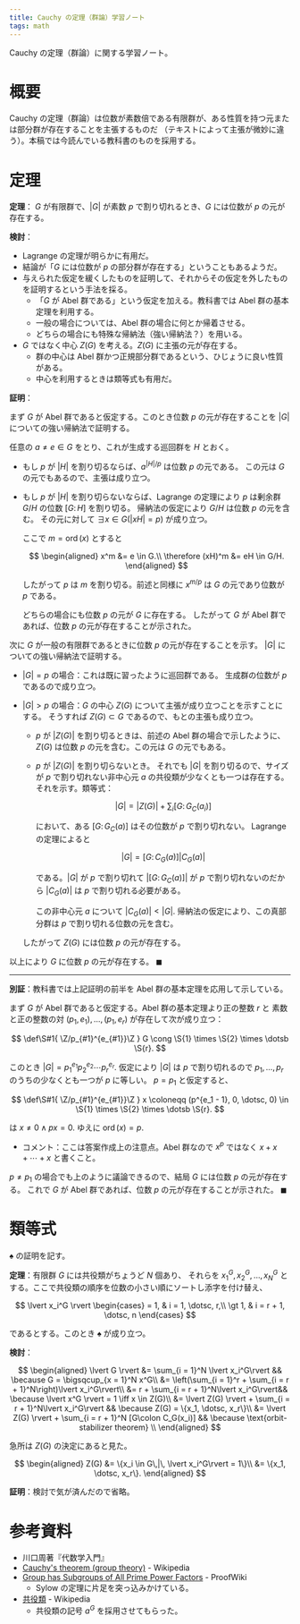 ```yaml
---
title: Cauchy の定理（群論）学習ノート
tags: math
---
```


Cauchy の定理（群論）に関する学習ノート。

# 概要

Cauchy の定理（群論）は位数が素数倍である有限群が、ある性質を持つ元または部分群が存在することを主張するものだ
（テキストによって主張が微妙に違う）。本稿では今読んでいる教科書のものを採用する。

# 定理

**定理**： $G$ が有限群で、$\lvert G \rvert$ が素数 $p$ で割り切れるとき、$G$ には位数が $p$ の元が存在する。

**検討**：

* Lagrange の定理が明らかに有用だ。
* 結論が「$G$ には位数が $p$ の部分群が存在する」ということもあるようだ。
* 与えられた仮定を緩くしたものを証明して、それからその仮定を外したものを証明するという手法を採る。
  * 「$G$ が Abel 群である」という仮定を加える。教科書では Abel 群の基本定理を利用する。
  * 一般の場合については、Abel 群の場合に何とか帰着させる。
  * どちらの場合にも特殊な帰納法（強い帰納法？）を用いる。
* $G$ ではなく中心 $Z(G)$ を考える。$Z(G)$ に主張の元が存在する。
  * 群の中心は Abel 群かつ正規部分群であるという、ひじょうに良い性質がある。
  * 中心を利用するときは類等式も有用だ。

**証明**：

まず $G$ が Abel 群であると仮定する。このとき位数 $p$ の元が存在することを
$\lvert G \rvert$ についての強い帰納法で証明する。

任意の $a \ne e \in G$ をとり、これが生成する巡回群を $H$ とおく。

* もし $p$ が $\lvert H \rvert$ を割り切るならば、$a^{\lvert H \rvert / p}$ は位数 $p$ の元である。
  この元は $G$ の元でもあるので、主張は成り立つ。
* もし $p$ が $\lvert H \rvert$ を割り切らないならば、Lagrange の定理により
  $p$ は剰余群 $G/H$ の位数 $[G\colon H]$ を割り切る。
  帰納法の仮定により $G/H$ は位数 $p$ の元を含む。
  その元に対して $\exists x \in G (\lvert xH \rvert = p)$ が成り立つ。

  ここで $m = \operatorname{ord}(x)$ とすると

  $$
  \begin{aligned}
      x^m &= e \in G.\\
      \therefore (xH)^m &= eH \in G/H.
  \end{aligned}
  $$

  したがって $p$ は $m$ を割り切る。前述と同様に $x^{m/p}$ は $G$ の元であり位数が $p$ である。

  どちらの場合にも位数 $p$ の元が $G$ に存在する。
したがって $G$ が Abel 群であれば、位数 $p$ の元が存在することが示された。

次に $G$ が一般の有限群であるときに位数 $p$ の元が存在することを示す。
$\lvert G \rvert$ についての強い帰納法で証明する。

* $\lvert G \rvert = p$ の場合：これは既に習ったように巡回群である。
  生成群の位数が $p$ であるので成り立つ。

* $\lvert G \rvert \gt p$ の場合：$G$ の中心 $Z(G)$ について主張が成り立つことを示すことにする。
  そうすれば $Z(G) \subset G$ であるので、もとの主張も成り立つ。

  * $p$ が $\lvert Z(G) \rvert$ を割り切るときは、前述の Abel 群の場合で示したように、
    $Z(G)$ は位数 $p$ の元を含む。この元は $G$ の元でもある。
  * $p$ が $\lvert Z(G) \rvert$ を割り切らないとき。
    それでも $\lvert G \rvert$ を割り切るので、サイズが $p$ で割り切れない非中心元 $a$ の共役類が少なくとも一つは存在する。
    それを示す。類等式：

    $$
    \tag*{$\spadesuit$}
    \lvert G \rvert = \lvert Z(G)\rvert + \sum_{i}[G\colon G_C(a_i)]
    $$

    において、ある $[G\colon G_C(a)]$ はその位数が $p$ で割り切れない。
    Lagrange の定理によると

    $$
    \lvert G \rvert = [G\colon C_G(a)]\lvert C_G(a)\rvert
    $$

    である。$\lvert G\rvert$ が $p$ で割り切れて
    $\lvert[G\colon G_C(a)]\rvert$ が $p$ で割り切れないのだから
    $\lvert C_G(a)\rvert$ は $p$ で割り切れる必要がある。

    この非中心元 $a$ について $\lvert C_G(a) \rvert \lt \lvert G \rvert.$
    帰納法の仮定により、この真部分群は $p$ で割り切れる位数の元を含む。

  したがって $Z(G)$ には位数 $p$ の元が存在する。

以上により $G$ に位数 $p$ の元が存在する。
$\blacksquare$

----------

**別証**：教科書では上記証明の前半を Abel 群の基本定理を応用して示している。

まず $G$ が Abel 群であると仮定する。Abel 群の基本定理より正の整数 $r$ と
素数と正の整数の対 $(p_1, e_1), \dotsc, (p_1, e_r)$ が存在して次が成り立つ：

$$
\def\S#1{ \Z/p_{#1}^{e_{#1}}\Z }
G \cong \S{1} \times \S{2} \times \dotsb \S{r}.
$$

このとき $\lvert G \rvert = p_1^{e_1}p_2^{e_2}\dotsm p_r^{e_r}.$
仮定により $\lvert G \rvert$ は $p$ で割り切れるので $p_1, \dotsc, p_r$ のうちの少なくとも一つが $p$ に等しい。
$p = p_1$ と仮定すると、

$$
\def\S#1{ \Z/p_{#1}^{e_{#1}}\Z }
x \coloneqq (p^{e_1 - 1}, 0, \dotsc, 0) \in
  \S{1} \times \S{2} \times \dotsb \S{r}.
$$

は $x \ne 0 \land px = 0.$ ゆえに $\operatorname{ord}(x) = p.$

* コメント：ここは答案作成上の注意点。Abel 群なので $x^p$ ではなく $x + x + \dotsb + x$ と書くこと。

$p \ne p_1$ の場合でも上のように議論できるので、結局 $G$ には位数 $p$ の元が存在する。
これで $G$ が Abel 群であれば、位数 $p$ の元が存在することが示された。
$\blacksquare$

# 類等式

$\spadesuit$ の証明を記す。

**定理**：有限群 $G$ には共役類がちょうど $N$ 個あり、
それらを $x_1^G, x_2^G, \dotsc, x_N^G$ とする。ここで共役類の順序を位数の小さい順にソートし添字を付け替え、

$$
\lvert x_i^G \rvert
\begin{cases}
= 1, & i = 1, \dotsc, r,\\
\gt 1, & i = r + 1, \dotsc, n
\end{cases}
$$

であるとする。このとき $\spadesuit$ が成り立つ。

**検討**：

$$
\begin{aligned}
\lvert G \rvert &= \sum_{i = 1}^N \lvert x_i^G\rvert && \because G = \bigsqcup_{x = 1}^N x^G\\
&= \left(\sum_{i = 1}^r + \sum_{i = r + 1}^N\right)\lvert x_i^G\rvert\\
&= r + \sum_{i = r + 1}^N\lvert x_i^G\rvert&& \because \lvert x^G \rvert = 1 \iff x \in Z(G)\\
&= \lvert Z(G) \rvert + \sum_{i = r + 1}^N\lvert x_i^G\rvert && \because Z(G) = \{x_1, \dotsc, x_r\}\\
&= \lvert Z(G) \rvert + \sum_{i = r + 1}^N [G\colon C_G(x_i)] && \because \text{orbit-stabilizer theorem} \\
\end{aligned}
$$

急所は $Z(G)$ の決定にあると見た。

$$
\begin{aligned}
Z(G) &= \{x_i \in G\,|\, \lvert x_i^G\rvert = 1\}\\
&= \{x_1, \dotsc, x_r\}.
\end{aligned}
$$

**証明**：検討で気が済んだので省略。

# 参考資料

* 川口周著『代数学入門』
* [Cauchy's theorem (group theory)](https://en.wikipedia.org/wiki/Cauchy%27s_theorem_(group_theory)) - Wikipedia
* [Group has Subgroups of All Prime Power Factors](https://proofwiki.org/wiki/Group_has_Subgroups_of_All_Prime_Power_Factors) - ProofWiki
  * Sylow の定理に片足を突っ込みかけている。
* [共役類](https://ja.wikipedia.org/wiki/%E5%85%B1%E5%BD%B9%E9%A1%9E#%E9%A1%9E%E7%AD%89%E5%BC%8F) - Wikipedia
  * 共役類の記号 $a^G$ を採用させてもらった。
